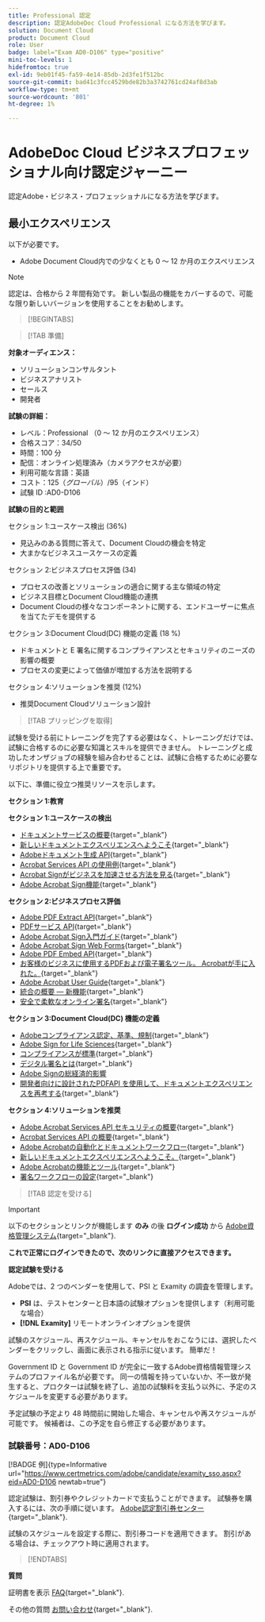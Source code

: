 ```yaml
---
title: Professional 認定
description: 認定AdobeDoc Cloud Professional になる方法を学びます。
solution: Document Cloud
product: Document Cloud
role: User
badge: label="Exam AD0-D106" type="positive"
mini-toc-levels: 1
hidefromtoc: true
exl-id: 9eb01f45-fa59-4e14-85db-2d3fe1f512bc
source-git-commit: bad41c3fcc4529bde82b3a3742761cd24af8d3ab
workflow-type: tm+mt
source-wordcount: '801'
ht-degree: 1%

---
```


# AdobeDoc Cloud ビジネスプロフェッショナル向け認定ジャーニー

認定Adobe・ビジネス・プロフェッショナルになる方法を学びます。

## 最小エクスペリエンス

以下が必要です。

* Adobe Document Cloud内での少なくとも 0 ～ 12 か月のエクスペリエンス

>[!NOTE]
>
>認定は、合格から 2 年間有効です。 新しい製品の機能をカバーするので、可能な限り新しいバージョンを使用することをお勧めします。

>[!BEGINTABS]

>[!TAB 準備]

**対象オーディエンス：**

* ソリューションコンサルタント
* ビジネスアナリスト
* セールス
* 開発者

**試験の詳細：**

* レベル：Professional （0 ～ 12 か月のエクスペリエンス）
* 合格スコア：34/50
* 時間：100 分
* 配信：オンライン処理済み（カメラアクセスが必要）
* 利用可能な言語：英語
* コスト：$125（グローバル）/$95（インド）
* 試験 ID :AD0-D106

**試験の目的と範囲**

セクション 1:ユースケース検出 (36%)

* 見込みのある質問に答えて、Document Cloudの機会を特定
* 大まかなビジネスユースケースの定義

セクション 2:ビジネスプロセス評価 (34)

* プロセスの改善とソリューションの適合に関する主な領域の特定
* ビジネス目標とDocument Cloud機能の連携
* Document Cloudの様々なコンポーネントに関する、エンドユーザーに焦点を当てたデモを提供する

セクション 3:Document Cloud(DC) 機能の定義 (18 %)

* ドキュメントと E 署名に関するコンプライアンスとセキュリティのニーズの影響の概要
* プロセスの変更によって価値が増加する方法を説明する

セクション 4:ソリューションを推奨 (12%)

* 推奨Document Cloudソリューション設計

>[!TAB プリッピングを取得]

試験を受ける前にトレーニングを完了する必要はなく、トレーニングだけでは、試験に合格するのに必要な知識とスキルを提供できません。 トレーニングと成功したオンザジョブの経験を組み合わせることは、試験に合格するために必要なリポジトリを提供する上で重要です。

以下に、準備に役立つ推奨リソースを示します。

**セクション 1:教育**

**セクション 1:ユースケースの検出**

* [ドキュメントサービスの概要](https://developer.adobe.com/document-services/docs/overview/){target="_blank"}
* [新しいドキュメントエクスペリエンスへようこそ](https://www.adobe.com/documentcloud.html){target="_blank"}
* [Adobeドキュメント生成 API](https://developer.adobe.com/document-services/apis/doc-generation){target="_blank"}
* [Acrobat Services API の使用例](https://developer.adobe.com/document-services/use-cases/agreements-and-contracts/legal-contracts/){target="_blank"}
* [Acrobat Signがビジネスを加速させる方法を見る](https://www.adobe.com/sign.html){target="_blank"}
* [Adobe Acrobat Sign機能](https://www.adobe.com/sign/features.html){target="_blank"}

**セクション 2:ビジネスプロセス評価**

* [Adobe PDF Extract API](https://developer.adobe.com/document-services/apis/pdf-extract/){target="_blank"}
* [PDFサービス API](https://developer.adobe.com/document-services/docs/apis/){target="_blank"}
* [Adobe Acrobat Sign入門ガイド](https://helpx.adobe.com/sign/using/get-started-guide.html){target="_blank"}
* [Adobe Acrobat Sign Web Forms](https://helpx.adobe.com/sign/config/web-forms.html){target="_blank"}
* [Adobe PDF Embed API](https://developer.adobe.com/document-services/apis/pdf-embed/){target="_blank"}
* [お客様のビジネスに使用するPDFおよび電子署名ツール。 Acrobatが手に入れた。](https://www.adobe.com/acrobat/business.html){target="_blank"}
* [Adobe Acrobat User Guide](https://helpx.adobe.com/acrobat/user-guide.html){target="_blank"}
* [統合の概要 — 新機能](https://experienceleague.adobe.com/docs/document-cloud-learn/sign-learning-hub/integrations/integrations-overview.html?lang=en#what%E2%80%99s-new){target="_blank"}
* [安全で柔軟なオンライン署名](https://www.adobe.com/sign/online-signature.html){target="_blank"}

**セクション 3:Document Cloud(DC) 機能の定義**

* [Adobeコンプライアンス認定、基準、規制](https://www.adobe.com/trust/compliance/compliance-list.html){target="_blank"}
* [Adobe Sign for Life Sciences](https://www.adobe.com/content/dam/dx-dc/en/pdfs/adobe-sign-life-sciences-solution-brief-ue.pdf){target="_blank"}
* [コンプライアンスが標準](https://www.adobe.com/documentcloud/resources/compliance.html){target="_blank"}
* [デジタル署名とは](https://www.adobe.com/sign/digital-signatures.html){target="_blank"}
* [Adobe Signの総経済的影響](https://www.adobe.com/content/dam/dx-dc/pdf/total-economic-impact-adobe-sign-ue.pdf)
* [開発者向けに設計されたPDFAPI を使用して、ドキュメントエクスペリエンスを再考する](https://developer.adobe.com/document-services){target="_blank"}

**セクション 4:ソリューションを推奨**

* [Adobe Acrobat Services API セキュリティの概要](https://www.adobe.com/content/dam/cc/en/trust-center/ungated/whitepapers/doc-cloud/adobe-document-services-security-overview.pdf){target="_blank"}
* [Acrobat Services API の概要](https://documentservices.adobe.com/dc-integration-creation-app-cdn/main.html){target="_blank"}
* [Adobe Acrobatの自動化とドキュメントワークフロー](https://helpx.adobe.com/acrobat/kb/automation-and-document-workflows.html){target="_blank"}
* [新しいドキュメントエクスペリエンスへようこそ。](https://www.adobe.com/documentcloud.html){target="_blank"}
* [Adobe Acrobatの機能とツール](https://www.adobe.com/acrobat/features.html){target="_blank"}
* [署名ワークフローの設定](https://helpx.adobe.com/ca/sign/using/workflow-designer-signature-workflow.html){target="_blank"}

>[!TAB 認定を受ける]

>[!IMPORTANT]
>
>以下のセクションとリンクが機能します **のみ**  の後 **ログイン成功** から [Adobe資格管理システム](http://www.certmetrics.com/adobe){target="_blank"}.

**これで正常にログインできたので、次のリンクに直接アクセスできます。**

**認定試験を受ける**

Adobeでは、2 つのベンダーを使用して、PSI と Examity の調査を管理します。

* **PSI** は、テストセンターと日本語の試験オプションを提供します（利用可能な場合）
* **[!DNL Examity]** リモートオンラインオプションを提供

試験のスケジュール、再スケジュール、キャンセルをおこなうには、選択したベンダーをクリックし、画面に表示される指示に従います。 簡単だ！

Government ID と Government ID が完全に一致するAdobe資格情報管理システムのプロファイル名が必要です。 同一の情報を持っていないか、不一致が発生すると、プロクターは試験を終了し、追加の試験料を支払う以外に、予定のスケジュールを変更する必要があります。

予定試験の予定より 48 時間前に開始した場合、キャンセルや再スケジュールが可能です。 候補者は、この予定を自ら修正する必要があります。

### 試験番号：AD0-D106

[!BADGE 例]{type=Informative url="https://www.certmetrics.com/adobe/candidate/examity_sso.aspx?eid=AD0-D106 newtab=true"}

認定試験は、割引券やクレジットカードで支払うことができます。 試験券を購入するには、次の手順に従います。 [Adobe認定割引券センター](https://market.xvoucher.com/adobe/global){target="_blank"}.

試験のスケジュールを設定する際に、割引券コードを適用できます。 割引がある場合は、チェックアウト時に適用されます。

>[!ENDTABS]

**質問**

証明書を表示 [FAQ](https://experienceleague.adobe.com/docs/certification/certification/faq.html?lang=en){target="_blank"}.

その他の質問 [お問い合わせ](mailto:certif@adobe.com){target="_blank"}.

